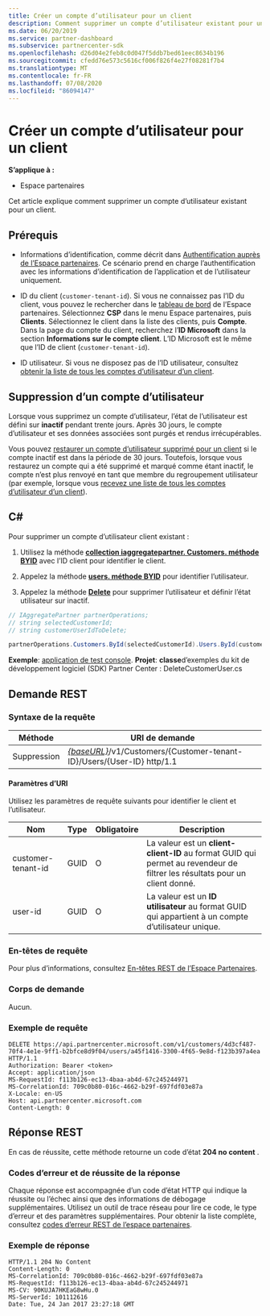 ```yaml
---
title: Créer un compte d’utilisateur pour un client
description: Comment supprimer un compte d’utilisateur existant pour un client.
ms.date: 06/20/2019
ms.service: partner-dashboard
ms.subservice: partnercenter-sdk
ms.openlocfilehash: d26d04e2feb8c0d047f5ddb7bed61eec8634b196
ms.sourcegitcommit: cfedd76e573c5616cf006f826f4e27f08281f7b4
ms.translationtype: MT
ms.contentlocale: fr-FR
ms.lasthandoff: 07/08/2020
ms.locfileid: "86094147"
---
```

# <a name="delete-a-user-account-for-a-customer"></a>Créer un compte d’utilisateur pour un client

**S’applique à :**

- Espace partenaires

Cet article explique comment supprimer un compte d’utilisateur existant pour un client.

## <a name="prerequisites"></a>Prérequis

- Informations d’identification, comme décrit dans [Authentification auprès de l’Espace partenaires](partner-center-authentication.md). Ce scénario prend en charge l’authentification avec les informations d’identification de l’application et de l’utilisateur uniquement.

- ID du client (`customer-tenant-id`). Si vous ne connaissez pas l’ID du client, vous pouvez le rechercher dans le [tableau de bord](https://partner.microsoft.com/dashboard) de l’Espace partenaires. Sélectionnez **CSP** dans le menu Espace partenaires, puis **Clients**. Sélectionnez le client dans la liste des clients, puis **Compte**. Dans la page du compte du client, recherchez l’**ID Microsoft** dans la section **Informations sur le compte client**. L’ID Microsoft est le même que l’ID de client (`customer-tenant-id`).

- ID utilisateur. Si vous ne disposez pas de l’ID utilisateur, consultez [obtenir la liste de tous les comptes d’utilisateur d’un client](get-a-list-of-all-user-accounts-for-a-customer.md).

## <a name="deleting-a-user-account"></a>Suppression d’un compte d’utilisateur

Lorsque vous supprimez un compte d’utilisateur, l’état de l’utilisateur est défini sur **inactif** pendant trente jours. Après 30 jours, le compte d’utilisateur et ses données associées sont purgés et rendus irrécupérables.

Vous pouvez [restaurer un compte d’utilisateur supprimé pour un client](restore-a-user-for-a-customer.md) si le compte inactif est dans la période de 30 jours. Toutefois, lorsque vous restaurez un compte qui a été supprimé et marqué comme étant inactif, le compte n’est plus renvoyé en tant que membre du regroupement utilisateur (par exemple, lorsque vous [recevez une liste de tous les comptes d’utilisateur d’un client](get-a-list-of-all-user-accounts-for-a-customer.md)).

## <a name="c"></a>C\#

Pour supprimer un compte d’utilisateur client existant :

1. Utilisez la méthode [**collection iaggregatepartner. Customers. méthode BYID**](https://docs.microsoft.com/dotnet/api/microsoft.store.partnercenter.customers.icustomercollection.byid) avec l’ID client pour identifier le client.

2. Appelez la méthode [**users. méthode BYID**](https://docs.microsoft.com/dotnet/api/microsoft.store.partnercenter.customerusers.icustomerusercollection.byid) pour identifier l’utilisateur.

3. Appelez la méthode [**Delete**](https://docs.microsoft.com/dotnet/api/microsoft.store.partnercenter.customerusers.icustomeruser.delete) pour supprimer l’utilisateur et définir l’état utilisateur sur inactif.

``` csharp
// IAggregatePartner partnerOperations;
// string selectedCustomerId;
// string customerUserIdToDelete;

partnerOperations.Customers.ById(selectedCustomerId).Users.ById(customerUserIdToDelete).Delete();
```

**Exemple**: [application de test console](console-test-app.md). **Projet**: **classe**d’exemples du kit de développement logiciel (SDK) Partner Center : DeleteCustomerUser.cs

## <a name="rest-request"></a>Demande REST

### <a name="request-syntax"></a>Syntaxe de la requête

| Méthode     | URI de demande                                                                                            |
|------------|--------------------------------------------------------------------------------------------------------|
| Suppression     | [*{baseURL}*](partner-center-rest-urls.md)/v1/Customers/{Customer-tenant-ID}/Users/{User-ID} http/1.1 |

#### <a name="uri-parameters"></a>Paramètres d’URI

Utilisez les paramètres de requête suivants pour identifier le client et l’utilisateur.

| Nom                   | Type     | Obligatoire | Description                                                                                                               |
|------------------------|----------|----------|---------------------------------------------------------------------------------------------------------------------------|
| customer-tenant-id     | GUID     | O        | La valeur est un **client-client-ID** au format GUID qui permet au revendeur de filtrer les résultats pour un client donné. |
| user-id                | GUID     | O        | La valeur est un **ID utilisateur** au format GUID qui appartient à un compte d’utilisateur unique.                                          |

### <a name="request-headers"></a>En-têtes de requête

Pour plus d’informations, consultez [En-têtes REST de l’Espace Partenaires](headers.md).

### <a name="request-body"></a>Corps de demande

Aucun.

### <a name="request-example"></a>Exemple de requête

```http
DELETE https://api.partnercenter.microsoft.com/v1/customers/4d3cf487-70f4-4e1e-9ff1-b2bfce8d9f04/users/a45f1416-3300-4f65-9e8d-f123b397a4ea HTTP/1.1
Authorization: Bearer <token>
Accept: application/json
MS-RequestId: f113b126-ec13-4baa-ab4d-67c245244971
MS-CorrelationId: 709c0b80-016c-4662-b29f-697fdf03e87a
X-Locale: en-US
Host: api.partnercenter.microsoft.com
Content-Length: 0
```

## <a name="rest-response"></a>Réponse REST

En cas de réussite, cette méthode retourne un code d’état **204 no content** .

### <a name="response-success-and-error-codes"></a>Codes d’erreur et de réussite de la réponse

Chaque réponse est accompagnée d’un code d’état HTTP qui indique la réussite ou l’échec ainsi que des informations de débogage supplémentaires. Utilisez un outil de trace réseau pour lire ce code, le type d’erreur et des paramètres supplémentaires. Pour obtenir la liste complète, consultez [codes d’erreur REST de l’espace partenaires](error-codes.md).

### <a name="response-example"></a>Exemple de réponse

```http
HTTP/1.1 204 No Content
Content-Length: 0
MS-CorrelationId: 709c0b80-016c-4662-b29f-697fdf03e87a
MS-RequestId: f113b126-ec13-4baa-ab4d-67c245244971
MS-CV: 90KUJA7HKEaG8wHu.0
MS-ServerId: 101112616
Date: Tue, 24 Jan 2017 23:27:18 GMT
```
